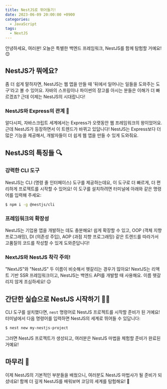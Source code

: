```yaml
---
title: NestJS로 뛰어들기!
date: 2023-06-09 20:00:00 +0900
categories:
  - JavaScript
tags:
  - NextJS
---
```


안녕하세요, 여러분! 오늘은 특별한 백엔드 프레임워크, NestJS를 함께 탐험할 거예요! 😊

## NestJS가 뭐에요?

좀 더 쉽게 말하자면, NestJS는 웹 앱을 만들 때 '뒤에서 일어나는 일들을 도와주는 도구'라고 볼 수 있어요. 자바의 스프링이나 파이썬의 장고를 아시는 분들은 이해가 더 빠르겠죠? 근데 이제는 NestJS의 시대랍니다!

### NestJS와 Express의 관계 🤝

알다시피, 자바스크립트 세계에서는 Express가 오랫동안 웹 프레임워크의 왕이었어요. 근데 NestJS가 등장하면서 이 트렌드가 바뀌고 있답니다! NestJS는 Express보다 더 많은 기능을 제공해서, 개발자들이 더 쉽게 웹 앱을 만들 수 있게 도와줘요.

## NestJS의 특징들 🔍

### **강력한 CLI 도구**

NestJS는 CLI (명령 줄 인터페이스) 도구를 제공하는데요, 이 도구로 더 빠르게, 더 편리하게 프로젝트를 시작할 수 있어요! 이 도구를 설치하려면 터미널에 아래와 같은 명령어를 입력해 주세요:

```bash
$ npm i -g @nestjs/cli
```

### **프레임워크의 확장성**

NestJS는 기업용 앱을 개발하는 데도 충분해요! 쉽게 확장할 수 있고, OOP (객체 지향 프로그래밍), DI (의존성 주입), AOP (과점 지향 프로그래밍) 같은 트렌드를 따라가서 고품질의 코드를 작성할 수 있게 도와준답니다!

### **NextJS와 NestJS 착각 주의!**

"NextJS"와 "NestJS" 두 이름이 비슷해서 헷갈리는 경우가 많아요! NextJS는 리액트 기반 SSR 프레임워크이고, NestJS는 백엔드 API를 개발할 때 사용해요. 이름 헷갈리지 않게 조심하세요! 😉

## 간단한 실습으로 NestJS 시작하기 🏃‍♂️

CLI 도구를 설치했다면, `nest` 명령어로 NestJS 프로젝트를 시작할 준비가 된 거예요! 터미널에서 다음 명령어를 입력하면 NestJS의 세계로 뛰어들 수 있답니다:

```bash
$ nest new my-nestjs-project
```

그러면 NestJS 프로젝트가 생성되고, 여러분은 NestJS 마법을 체험할 준비가 완료된 거예요!

## 마무리 🎉

이제 NestJS의 기본적인 부분들을 배웠으니, 여러분도 NestJS 마법사가 될 준비가 되셨네요! 함께 더 깊게 NestJS를 배워보며 코딩의 세계를 탐험해요! 🚀
